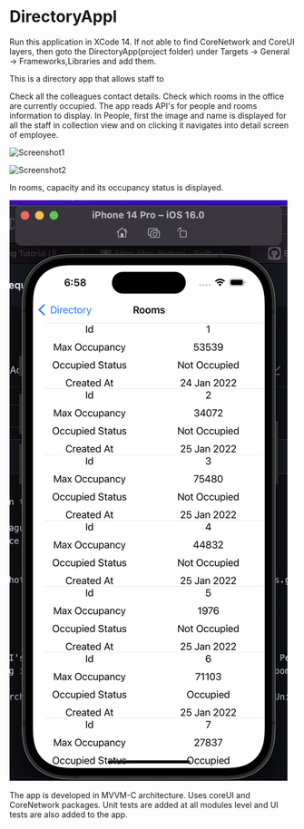 # DirectoryAppl
Run this application in XCode 14. If not able to find CoreNetwork and CoreUI layers, then goto the DirectoryApp(project folder) under Targets -> General -> Frameworks,Libraries and add them.

This is a directory app that allows staff to

Check all the colleagues contact details. Check which rooms in the office are currently occupied. The app reads API's for people and rooms information to display. In People, first the image and name is displayed for all the staff in collection view and on clicking it navigates into detail screen of employee.

![Screenshot1](./Screenshot1.png)

![Screenshot2](./Screenshot2.png)

In rooms, capacity and its occupancy status is displayed.

![Screenshot3](./Screenshot/Screenshot3.png)

The app is developed in MVVM-C architecture. Uses coreUI and CoreNetwork packages. Unit tests are added at all modules level and UI tests are also added to the app.

